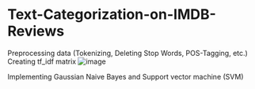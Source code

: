 # Text-Categorization-on-IMDB-Reviews
Preprocessing data (Tokenizing, Deleting Stop Words, POS-Tagging, etc.)
Creating tf_idf matrix
![image](https://user-images.githubusercontent.com/81902504/132133594-4207e74d-d117-498b-b93f-c90ab9778851.png)

Implementing Gaussian Naive Bayes and Support vector machine (SVM)
